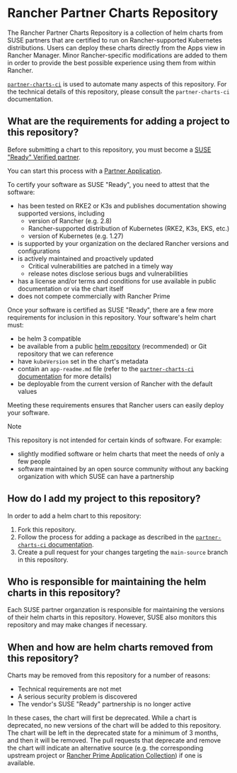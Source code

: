 # Rancher Partner Charts Repository

The Rancher Partner Charts Repository is a collection of helm charts from
SUSE partners that are certified to run on Rancher-supported Kubernetes
distributions. Users can deploy these charts directly from the Apps view in
Rancher Manager. Minor Rancher-specific modifications are added to them in order
to provide the best possible experience using them from within Rancher.

[`partner-charts-ci`](https://github.com/rancher/partner-charts-ci) is used to
automate many aspects of this repository. For the technical details of this
repository, please consult the `partner-charts-ci` documentation.


## What are the requirements for adding a project to this repository?

Before submitting a chart to this repository, you must become a
[SUSE "Ready" Verified partner](https://www.suse.com/product-certification/ready/certify-your-applications/).

You can start this process with a [Partner Application](https://partner.suse.com/s/apply).

To certify your software as SUSE "Ready", you need to attest that the software:

* has been tested on RKE2 or K3s and publishes documentation showing supported
  versions, including
  * version of Rancher (e.g. 2.8) 
  * Rancher-supported distribution of Kubernetes (RKE2, K3s, EKS, etc.)
  * version of Kubernetes (e.g. 1.27)
* is supported by your organization on the declared Rancher versions and configurations
* is actively maintained and proactively updated
  * Critical vulnerabilities are patched in a timely way
  * release notes disclose serious bugs and vulnerabilities
* has a license and/or terms and conditions for use available in public
  documentation or via the chart itself
* does not compete commercially with Rancher Prime

Once your software is certified as SUSE "Ready", there are a few more requirements
for inclusion in this repository. Your software's helm chart must:

* be helm 3 compatible
* be available from a public [helm repository](https://helm.sh/docs/topics/chart_repository/)
  (recommended) or Git repository that we can reference
* have `kubeVersion` set in the chart's metadata
* contain an `app-readme.md` file (refer to the [`partner-charts-ci` documentation](https://github.com/rancher/partner-charts-ci) for more details)
* be deployable from the current version of Rancher with the default values

Meeting these requirements ensures that Rancher users can easily deploy your
software.

> [!NOTE]
> This repository is not intended for certain kinds of software. For example:
>
> * slightly modified software or helm charts that meet the needs of only a
>   few people
> * software maintained by an open source community without any backing
>   organization with which SUSE can have a partnership


## How do I add my project to this repository?

In order to add a helm chart to this repository:

1. Fork this repository.
2. Follow the process for adding a package as described in the [`partner-charts-ci` documentation](https://github.com/rancher/partner-charts-ci).
3. Create a pull request for your changes targeting the `main-source` branch in this repository.


## Who is responsible for maintaining the helm charts in this repository?

Each SUSE partner organzation is responsible for maintaining the versions
of their helm charts in this repository. However, SUSE also monitors this
repository and may make changes if necessary.


## When and how are helm charts removed from this repository?

Charts may be removed from this repository for a number of reasons:

* Technical requirements are not met
* A serious security problem is discovered
* The vendor's SUSE "Ready" partnership is no longer active

In these cases, the chart will first be deprecated. While a chart is deprecated,
no new versions of the chart will be added to this repository. The chart will
be left in the deprecated state for a minimum of 3 months, and then it will be
removed. The pull requests that deprecate and remove the chart will indicate an
alternative source (e.g. the corresponding upstream project or [Rancher Prime
Application Collection](https://apps.rancher.io)) if one is available.
